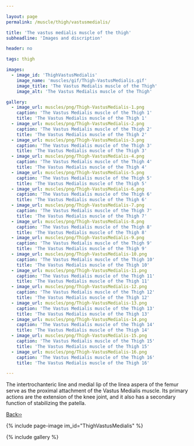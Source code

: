 ```yaml
---

layout: page
permalink: /muscle/thigh/vastusmedialis/

title: 'The vastus medialis muscle of the thigh'
subheadline: 'Images and discription'

header: no

tags: thigh

images:
  - image_id: 'ThighVastusMedialis'
    image_name: 'muscles/gif/Thigh-VastusMedialis.gif'
    image_title: 'The Vastus Medialis muscle of the Thigh'
    image_alt: 'The Vastus Medialis muscle of the Thigh' 

gallery:
  - image_url: muscles/png/Thigh-VastusMedialis-1.png
    caption: 'The Vastus Medialis muscle of the Thigh 1'
    title: 'The Vastus Medialis muscle of the Thigh 1'
  - image_url: muscles/png/Thigh-VastusMedialis-2.png
    caption: 'The Vastus Medialis muscle of the Thigh 2'
    title: 'The Vastus Medialis muscle of the Thigh 2'
  - image_url: muscles/png/Thigh-VastusMedialis-3.png
    caption: 'The Vastus Medialis muscle of the Thigh 3'
    title: 'The Vastus Medialis muscle of the Thigh 3'
  - image_url: muscles/png/Thigh-VastusMedialis-4.png
    caption: 'The Vastus Medialis muscle of the Thigh 4'
    title: 'The Vastus Medialis muscle of the Thigh 4'
  - image_url: muscles/png/Thigh-VastusMedialis-5.png
    caption: 'The Vastus Medialis muscle of the Thigh 5'
    title: 'The Vastus Medialis muscle of the Thigh 5'
  - image_url: muscles/png/Thigh-VastusMedialis-6.png
    caption: 'The Vastus Medialis muscle of the Thigh 6'
    title: 'The Vastus Medialis muscle of the Thigh 6'
  - image_url: muscles/png/Thigh-VastusMedialis-7.png
    caption: 'The Vastus Medialis muscle of the Thigh 7'
    title: 'The Vastus Medialis muscle of the Thigh 7'
  - image_url: muscles/png/Thigh-VastusMedialis-8.png
    caption: 'The Vastus Medialis muscle of the Thigh 8'
    title: 'The Vastus Medialis muscle of the Thigh 8'
  - image_url: muscles/png/Thigh-VastusMedialis-9.png
    caption: 'The Vastus Medialis muscle of the Thigh 9'
    title: 'The Vastus Medialis muscle of the Thigh 9'
  - image_url: muscles/png/Thigh-VastusMedialis-10.png
    caption: 'The Vastus Medialis muscle of the Thigh 10'
    title: 'The Vastus Medialis muscle of the Thigh 10'
  - image_url: muscles/png/Thigh-VastusMedialis-11.png
    caption: 'The Vastus Medialis muscle of the Thigh 11'
    title: 'The Vastus Medialis muscle of the Thigh 11'
  - image_url: muscles/png/Thigh-VastusMedialis-12.png
    caption: 'The Vastus Medialis muscle of the Thigh 12'
    title: 'The Vastus Medialis muscle of the Thigh 12'
  - image_url: muscles/png/Thigh-VastusMedialis-13.png
    caption: 'The Vastus Medialis muscle of the Thigh 13'
    title: 'The Vastus Medialis muscle of the Thigh 13'
  - image_url: muscles/png/Thigh-VastusMedialis-14.png
    caption: 'The Vastus Medialis muscle of the Thigh 14'
    title: 'The Vastus Medialis muscle of the Thigh 14'
  - image_url: muscles/png/Thigh-VastusMedialis-15.png
    caption: 'The Vastus Medialis muscle of the Thigh 15'
    title: 'The Vastus Medialis muscle of the Thigh 15'
  - image_url: muscles/png/Thigh-VastusMedialis-16.png
    caption: 'The Vastus Medialis muscle of the Thigh 16'
    title: 'The Vastus Medialis muscle of the Thigh 16'

---
```


The intertrochanteric line and medial lip of the linea aspera of the femur serve as the proximal attachment of the Vastus Medialis muscle. Its primary actions are the extension of the knee joint, and it also has a secondary function of stabilizing the patella.

[Back››](/muscle/thigh/anterior/)

{% include page-image im_id="ThighVastusMedialis" %}

{% include gallery %}
